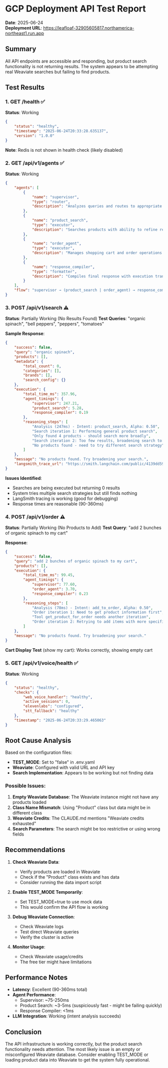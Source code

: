 # GCP Deployment API Test Report
**Date**: 2025-06-24  
**Deployment URL**: https://leafloaf-32905605817.northamerica-northeast1.run.app

## Summary
All API endpoints are accessible and responding, but product search functionality is not returning results. The system appears to be attempting real Weaviate searches but failing to find products.

## Test Results

### 1. GET /health ✅ 
**Status**: Working
```json
{
    "status": "healthy",
    "timestamp": "2025-06-24T20:33:28.635137",
    "version": "1.0.0"
}
```
**Note**: Redis is not shown in health check (likely disabled)

### 2. GET /api/v1/agents ✅
**Status**: Working
```json
{
    "agents": [
        {
            "name": "supervisor",
            "type": "router",
            "description": "Analyzes queries and routes to appropriate agents"
        },
        {
            "name": "product_search",
            "type": "executor",
            "description": "Searches products with ability to refine results"
        },
        {
            "name": "order_agent",
            "type": "executor",
            "description": "Manages shopping cart and order operations with conversational memory"
        },
        {
            "name": "response_compiler",
            "type": "formatter",
            "description": "Compiles final response with execution transparency"
        }
    ],
    "flow": "supervisor → (product_search | order_agent) → response_compiler"
}
```

### 3. POST /api/v1/search ⚠️
**Status**: Partially Working (No Results Found)
**Test Queries**: "organic spinach", "bell peppers", "peppers", "tomatoes"

**Sample Response**:
```json
{
    "success": false,
    "query": "organic spinach",
    "products": [],
    "metadata": {
        "total_count": 0,
        "categories": [],
        "brands": [],
        "search_config": {}
    },
    "execution": {
        "total_time_ms": 357.96,
        "agent_timings": {
            "supervisor": 247.21,
            "product_search": 5.28,
            "response_compiler": 0.19
        },
        "reasoning_steps": [
            "Analysis (247ms) - Intent: product_search, Alpha: 0.50",
            "Search iteration 1: Performing general product search",
            "Only found 4 products - should search more broadly",
            "Search iteration 2: Too few results, broadening search to: spinach",
            "No products found - need to try different search strategy"
        ]
    },
    "message": "No products found. Try broadening your search.",
    "langsmith_trace_url": "https://smith.langchain.com/public/4139dd59-46f6-4493-a8d2-c34b8fffdb5b/r"
}
```

**Issues Identified**:
- Searches are being executed but returning 0 results
- System tries multiple search strategies but still finds nothing
- LangSmith tracing is working (good for debugging)
- Response times are reasonable (90-360ms)

### 4. POST /api/v1/order ⚠️
**Status**: Partially Working (No Products to Add)
**Test Query**: "add 2 bunches of organic spinach to my cart"

**Response**:
```json
{
    "success": false,
    "query": "add 2 bunches of organic spinach to my cart",
    "products": [],
    "execution": {
        "total_time_ms": 99.45,
        "agent_timings": {
            "supervisor": 77.60,
            "order_agent": 3.70,
            "response_compiler": 0.23
        },
        "reasoning_steps": [
            "Analysis (78ms) - Intent: add_to_order, Alpha: 0.50",
            "Order iteration 1: Need to get product information first",
            "Tool get_product_for_order needs another iteration",
            "Order iteration 2: Retrying to add items with more specific search"
        ]
    },
    "message": "No products found. Try broadening your search."
}
```

**Cart Display Test** (show my cart): Works correctly, showing empty cart

### 5. GET /api/v1/voice/health ✅
**Status**: Working
```json
{
    "status": "healthy",
    "checks": {
        "web_voice_handler": "healthy",
        "active_sessions": 0,
        "elevenlabs": "configured",
        "stt_fallback": "healthy"
    },
    "timestamp": "2025-06-24T20:33:29.465063"
}
```

## Root Cause Analysis

Based on the configuration files:
- **TEST_MODE**: Set to "false" in .env.yaml
- **Weaviate**: Configured with valid URL and API key
- **Search Implementation**: Appears to be working but not finding data

### Possible Issues:
1. **Empty Weaviate Database**: The Weaviate instance might not have any products loaded
2. **Class Name Mismatch**: Using "Product" class but data might be in different class
3. **Weaviate Credits**: The CLAUDE.md mentions "Weaviate credits exhausted"
4. **Search Parameters**: The search might be too restrictive or using wrong fields

## Recommendations

1. **Check Weaviate Data**:
   - Verify products are loaded in Weaviate
   - Check if the "Product" class exists and has data
   - Consider running the data import script

2. **Enable TEST_MODE Temporarily**:
   - Set TEST_MODE=true to use mock data
   - This would confirm the API flow is working

3. **Debug Weaviate Connection**:
   - Check Weaviate logs
   - Test direct Weaviate queries
   - Verify the cluster is active

4. **Monitor Usage**:
   - Check Weaviate usage/credits
   - The free tier might have limitations

## Performance Notes
- **Latency**: Excellent (90-360ms total)
- **Agent Performance**: 
  - Supervisor: ~75-250ms
  - Product Search: ~3-5ms (suspiciously fast - might be failing quickly)
  - Response Compiler: <1ms
- **LLM Integration**: Working (intent analysis succeeds)

## Conclusion
The API infrastructure is working correctly, but the product search functionality needs attention. The most likely issue is an empty or misconfigured Weaviate database. Consider enabling TEST_MODE or loading product data into Weaviate to get the system fully operational.
